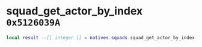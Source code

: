 # squad_get_actor_by_index `0x5126039A`

```lua
local result --[[ integer ]] = natives.squads.squad_get_actor_by_index(_unk0 --[[ integer ]], _unk1 --[[ integer ]])
```